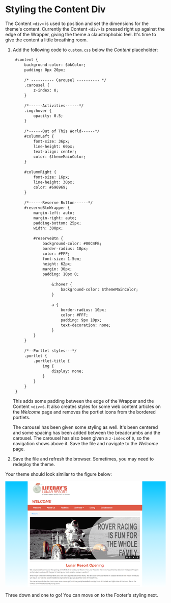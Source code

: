 # Styling the Content Div [](id=styling-the-content-div)

The Content `<div>` is used to position and set the dimensions for the theme's 
content. Currently the Content `<div>` is pressed right up against the edge of 
the Wrapper, giving the theme a claustrophobic feel. It's time to give the 
content a little breathing room.

1. Add the following code to `custom.css` below the *Content* placeholder:

        #content {
            background-color: $bkColor;
            padding: 0px 20px;
        
            /* ---------- Carousel ---------- */
            .carousel {
                z-index: 0;
            }
        
            /*------Activities------*/
            .img:hover {
                opacity: 0.5;
            }

            /*------Out of This World------*/
            #columnLeft { 
                font-size: 36px; 
                line-height: 60px;   
                text-align: center;
                color: $themeMainColor;
            }
                
            #columnRight {
                font-size: 16px;
                line-height: 30px;            
                color: #696969;
            }

            /*------Reserve Button------*/
            #reserveBtnWrapper {
                margin-left: auto;
                margin-right: auto;
                padding-bottom: 25px;
                width: 300px;

                #reserveBtn {
                    background-color: #00C4FB;
                    border-radius: 10px;                    
                    color: #FFF;
                    font-size: 1.5em;
                    height: 62px;
                    margin: 30px;
                    padding: 10px 0;

                        &:hover {
                            background-color: $themeMainColor;
                        }

                        a {
                            border-radius: 10px;                        
                            color: #FFF;
                            padding: 9px 10px;
                            text-decoration: none;
                        }
                }
            }

            /*--Portlet styles---*/
            .portlet {
                .portlet-title {
                    img {
                        display: none;
                    }
                }
            }
        }

    This adds some padding between the edge of the Wrapper and the Content 
    `<div>`s. It also creates styles for some web content articles on the
    *Welcome* page and removes the portlet icons from the bordered portlets.

    The carousel has been given some styling as well. It's been centered and
    some spacing has been added between the breadcrumbs and the carousel. The 
    carousel has also been given a `z-index` of `0`, so the navigation shows 
    above it. Save the file and navigate to the *Welcome* page.

6.  Save the file and refresh the browser. Sometimes, you may need to redeploy
    the theme. 

Your theme should look similar to the figure below:

![Figure 1: The content is clearer to read now that the there is some padding.](../../../images/css-content.png)

Three down and one to go! You can move on to the Footer's styling next.

